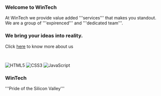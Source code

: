 ### Welcome to WinTech

At WinTech we provide value added '''services''' that makes you standout. We are a group of '''expirenced''' and '''dedicated team'''. 

### We bring your ideas into reality.
Click [here](https://jgable01.github.io/Final-Project/) to know more about us 

<br />

![HTML5](https://img.shields.io/badge/html5-%23E34F26.svg?style=for-the-badge&logo=html5&logoColor=white)
![CSS3](https://img.shields.io/badge/css3-%231572B6.svg?style=for-the-badge&logo=css3&logoColor=white)
![JavaScript](https://img.shields.io/badge/javascript-%23323330.svg?style=for-the-badge&logo=javascript&logoColor=%23F7DF1E)


### WinTech
'''Pride of the Silicon Valley'''